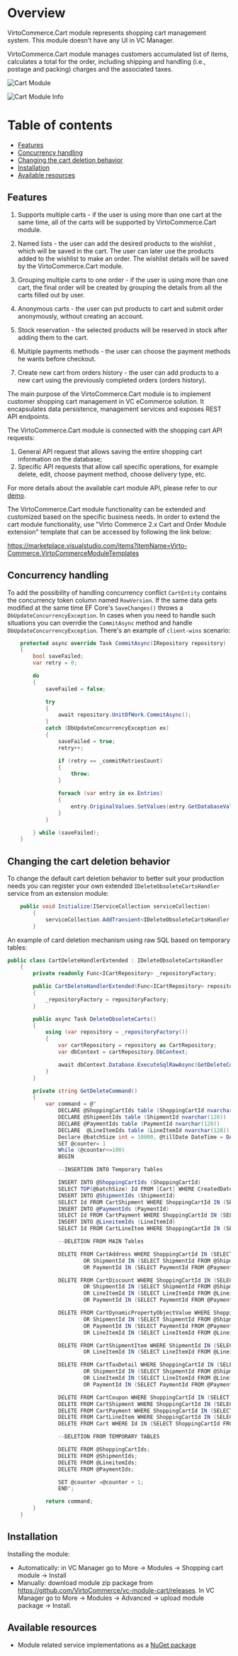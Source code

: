 # Overview

VirtoCommerce.Cart module represents shopping cart management system. This module doesn't have any UI in VC Manager.

VirtoCommerce.Cart module manages customers accumulated list of items, calculates a total for the order, including shipping and handling (i.e., postage and packing) charges and the associated taxes.

![Cart Module](media/screen-cart-module.png)

![Cart Module Info](media/screen-cart-module-info.png)

# Table of contents
- [Features](#features)
- [Concurrency handling](#concurrency-handling)
- [Changing the cart deletion behavior](#changing-the-cart-deletion-behavior)
- [Installation](#installation)
- [Available resources](#available-resources)

## Features

1. Supports multiple carts - if the user is using more than one cart at the same time, all of the carts will be supported by VirtoCommerce.Cart module.

1. Named lists - the user can add the desired products to the  wishlist , which will be saved in the cart. The user can later use the products added to the wishlist to make an order. The wishlist details will be saved by the VirtoCommerce.Cart module.
1. Grouping multiple carts to one order - if the user is using more than one cart, the final order will be created by grouping the details from all the carts filled out by user.
1. Anonymous carts - the user can put products to cart and submit order anonymously, without creating an account.
1. Stock reservation - the selected products will be reserved in stock after adding them to the cart.
1. Multiple payments methods - the user can choose the payment methods he wants before checkout.
1. Create new cart from orders history - the user can add products to a new cart using the previously completed orders (orders history).

The main purpose of the VirtoCommerce.Cart module is to implement customer shopping cart management in VC eCommerce solution. It encapsulates data persistence, management services and exposes REST API endpoints.

The VirtoCommerce.Cart module is connected with the shopping cart API requests:

1. General API request that allows saving the entire shopping cart information on the database;
1. Specific API requests that allow call specific operations, for example delete, edit, choose payment method, choose delivery type, etc.

For more details about the available cart module API, please refer to our [demo](https://virtocommerce.com/request-demo).

The VirtoCommerce.Cart module functionality can be extended and customized based on the specific business needs. In order to extend the cart module functionality, use "Virto Commerce 2.x Cart and Order Module extension" template that can be accessed by following the link below:

https://marketplace.visualstudio.com/items?itemName=Virto-Commerce.VirtoCommerceModuleTemplates

## Concurrency handling

To add the possibility of handling concurrency conflict `CartEntity` contains the concurrency token column named `RowVersion`. If the same data gets modified at the same time EF Core's `SaveChanges()` throws a `DbUpdateConcurrencyException`. In cases when you need to handle such situations you can overrdie the `CommitAsync` method and handle `DbUpdateConcurrencyException`. There's an example of `client-wins` scenario:

```cs
    protected async override Task CommitAsync(IRepository repository)
    {
        bool saveFailed;
        var retry = 0;

        do
        {
            saveFailed = false;

            try
            {
                await repository.UnitOfWork.CommitAsync();
            }
            catch (DbUpdateConcurrencyException ex)
            {
                saveFailed = true;
                retry++;

                if (retry == _commitRetriesCount)
                {
                    throw;
                }

                foreach (var entry in ex.Entries)
                {
                    entry.OriginalValues.SetValues(entry.GetDatabaseValues());
                }
            }

        } while (saveFailed);
    }
```

## Changing the cart deletion behavior

To change the default cart deletion behavior to better suit your production needs you can register your own extended `IDeleteObsoleteCartsHandler` service from an extension module:

```cs
    public void Initialize(IServiceCollection serviceCollection)
        {
            serviceCollection.AddTransient<IDeleteObsoleteCartsHandler, CartDeleteHandlerExtended>();
        }
```

An example of card deletion mechanism using raw SQL based on temporary tables:

```cs
public class CartDeleteHandlerExtended : IDeleteObsoleteCartsHandler
    {
        private readonly Func<ICartRepository> _repositoryFactory;

        public CartDeleteHandlerExtended(Func<ICartRepository> repositoryFactory)
        {
            _repositoryFactory = repositoryFactory;
        }

        public async Task DeleteObsoleteCarts()
        {
            using (var repository = _repositoryFactory())
            {
                var cartRepository = repository as CartRepository;
                var dbContext = cartRepository.DbContext;

                await dbContext.Database.ExecuteSqlRawAsync(GetDeleteCommand());
            }
        }

        private string GetDeleteCommand()
        {
            var command = @"
                DECLARE @ShoppingCartIds table (ShoppingCartId nvarchar(128))
                DECLARE @ShipmentIds table (ShipmentId nvarchar(128))
                DECLARE @PaymentIds table (PaymentId nvarchar(128))
                DECLARE  @LineItemIds table (LineItemId nvarchar(128))
                Declare @batchSize int = 10000, @tillDate DateTime = DATEADD(MONTH,-6,GETDATE()), @counter int
                SET @counter= 1
                While (@counter<=100)
                BEGIN

                --INSERTION INTO Temporary Tables

                INSERT INTO @ShoppingCartIds (ShoppingCartId)
                SELECT TOP(@batchSize) Id FROM [Cart] WHERE CreatedDate<=@tillDate AND IsDeleted=1 ORDER BY CreatedDate asc;
                INSERT INTO @ShipmentIds (ShipmentId)
                SELECT Id FROM CartShipment WHERE ShoppingCartId IN (SELECT ShoppingCartId FROM @ShoppingCartIds);
                INSERT INTO @PaymentIds (PaymentId)
                SELECT Id FROM CartPayment WHERE ShoppingCartId IN (SELECT ShoppingCartId FROM @ShoppingCartIds);
                INSERT INTO @LineitemIds (LineItemId)
                SELECT Id FROM CartLineItem WHERE ShoppingCartId IN (SELECT ShoppingCartId FROM @ShoppingCartIds);

                --DELETION FROM MAIN Tables

                DELETE FROM CartAddress WHERE ShoppingCartId IN (SELECT ShoppingCartId FROM @ShoppingCartIds) 
                        OR ShipmentId IN (SELECT ShipmentId FROM @ShipmentIds)
                        OR PaymentId IN (SELECT PaymentId FROM @PaymentIds);

                DELETE FROM CartDiscount WHERE ShoppingCartId IN (SELECT ShoppingCartId FROM @ShoppingCartIds) 
                        OR ShipmentId IN (SELECT ShipmentId FROM @ShipmentIds) 
                        OR LineItemId IN (SELECT LineItemId FROM @LineitemIds) 
                        OR PaymentId IN (SELECT PaymentId FROM @PaymentIds);

                DELETE FROM CartDynamicPropertyObjectValue WHERE ShoppingCartId IN (SELECT ShoppingCartId FROM @ShoppingCartIds) 
                        OR ShipmentId IN (SELECT ShipmentId FROM @ShipmentIds) 
                        OR PaymentId IN (SELECT PaymentId FROM @PaymentIds)
                        OR LineItemId IN (SELECT LineItemId FROM @LineitemIds);

                DELETE FROM CartShipmentItem WHERE ShipmentId IN (SELECT ShipmentId FROM @ShipmentIds) 
                        OR LineItemId IN (SELECT LineItemId FROM @LineitemIds);

                DELETE FROM CartTaxDetail WHERE ShoppingCartId IN (SELECT ShoppingCartId FROM @ShoppingCartIds) 
                        OR ShipmentId IN (SELECT ShipmentId FROM @ShipmentIds) 
                        OR LineItemId IN (SELECT LineItemId FROM @LineitemIds) 
                        OR PaymentId IN (SELECT PaymentId FROM @PaymentIds);

                DELETE FROM CartCoupon WHERE ShoppingCartId IN (SELECT ShoppingCartId FROM @ShoppingCartIds);
                DELETE FROM CartShipment WHERE ShoppingCartId IN (SELECT ShoppingCartId FROM @ShoppingCartIds);
                DELETE FROM CartPayment WHERE ShoppingCartId IN (SELECT ShoppingCartId FROM @ShoppingCartIds);
                DELETE FROM CartLineItem WHERE ShoppingCartId IN (SELECT ShoppingCartId FROM @ShoppingCartIds);
                DELETE FROM Cart WHERE Id IN (SELECT ShoppingCartId FROM @ShoppingCartIds);

                --DELETION FROM TEMPORARY TABLES

                DELETE FROM @ShoppingCartIds;
                DELETE FROM @ShipmentIds;
                DELETE FROM @LineitemIds;
                DELETE FROM @PaymentIds;

                SET @counter =@counter + 1;
                END";

            return command;
        }
    }

```

## Installation
Installing the module:
* Automatically: in VC Manager go to More -> Modules -> Shopping cart module -> Install
* Manually: download module zip package from https://github.com/VirtoCommerce/vc-module-cart/releases. In VC Manager go to More -> Modules -> Advanced -> upload module package -> Install.

## Available resources
* Module related service implementations as a <a href="https://www.nuget.org/packages/VirtoCommerce.CartModule.Data" target="_blank">NuGet package</a>
